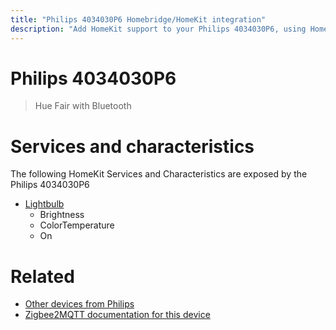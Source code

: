 ```yaml
---
title: "Philips 4034030P6 Homebridge/HomeKit integration"
description: "Add HomeKit support to your Philips 4034030P6, using Homebridge, Zigbee2MQTT and homebridge-z2m."
---
```

<!---
This file has been GENERATED using src/docgen/docgen.ts
DO NOT EDIT THIS FILE MANUALLY!
-->
# Philips 4034030P6
> Hue Fair with Bluetooth


# Services and characteristics
The following HomeKit Services and Characteristics are exposed by
the Philips 4034030P6

* [Lightbulb](../../light.md)
  * Brightness
  * ColorTemperature
  * On


# Related
* [Other devices from Philips](../index.md#philips)
* [Zigbee2MQTT documentation for this device](https://www.zigbee2mqtt.io/devices/4034030P6.html)